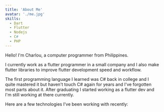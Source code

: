 ```yaml
---
title: 'About Me'
avatar: './me.jpg'
skills:
  - Dart
  - Flutter
  - Nodejs
  - C#
  - PHP
---
```


Hello! I'm Charlou, a computer programmer from Philippines.

I currently work as a flutter programmer in a small company and I also make flutter libraries to improve flutter development speed and workflow.

The first programming language I learned was C# back in college and I quite mastered it but haven't touch C# again for years and I've forgotten most parts about it. After graduating I started working as a flutter dev and I'm still working at there currently.

Here are a few technologies I've been working with recently:
